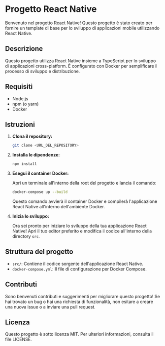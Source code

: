 # Progetto React Native

Benvenuto nel progetto React Native! Questo progetto è stato creato per fornire un template di base per lo sviluppo di applicazioni mobile utilizzando React Native.

## Descrizione

Questo progetto utilizza React Native insieme a TypeScript per lo sviluppo di applicazioni cross-platform. È configurato con Docker per semplificare il processo di sviluppo e distribuzione.

## Requisiti

- Node.js
- npm (o yarn)
- Docker

## Istruzioni

1. **Clona il repository:**

    ```bash
    git clone <URL_DEL_REPOSITORY>
    ```

2. **Installa le dipendenze:**

    ```bash
    npm install
    ```

3. **Esegui il container Docker:**

    Apri un terminale all'interno della root del progetto e lancia il comando:

    ```bash
    docker-compose up --build
    ```

    Questo comando avvierà il container Docker e compilerà l'applicazione React Native all'interno dell'ambiente Docker.

4. **Inizia lo sviluppo:**

    Ora sei pronto per iniziare lo sviluppo della tua applicazione React Native! Apri il tuo editor preferito e modifica il codice all'interno della directory `src`.

## Struttura del progetto

- `src/`: Contiene il codice sorgente dell'applicazione React Native.
- `docker-compose.yml`: Il file di configurazione per Docker Compose.

## Contributi

Sono benvenuti contributi e suggerimenti per migliorare questo progetto! Se hai trovato un bug o hai una richiesta di funzionalità, non esitare a creare una nuova issue o a inviare una pull request.

## Licenza

Questo progetto è sotto licenza MIT. Per ulteriori informazioni, consulta il file LICENSE.
